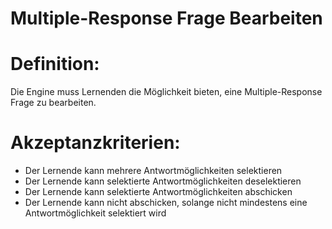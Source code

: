# Multiple-Response Frage Bearbeiten


# Definition:
Die Engine muss Lernenden die Möglichkeit bieten, eine Multiple-Response Frage zu bearbeiten.

# Akzeptanzkriterien:
- Der Lernende kann mehrere Antwortmöglichkeiten selektieren
- Der Lernende kann selektierte Antwortmöglichkeiten deselektieren
- Der Lernende kann selektierte Antwortmöglichkeiten abschicken
- Der Lernende kann nicht abschicken, solange nicht mindestens eine Antwortmöglichkeit selektiert wird
